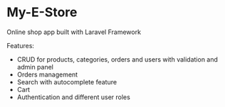 # My-E-Store

Online shop app built with Laravel Framework

Features: 
- CRUD for products, categories, orders and users with validation and admin panel
- Orders management
- Search with autocomplete feature
- Cart
- Authentication and different user roles 
